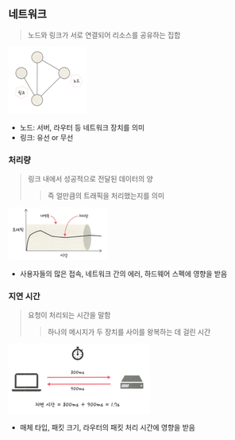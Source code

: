 ## 네트워크
> 노드와 링크가 서로 연결되어 리소스를 공유하는 집합

![img.png](img/img.png)

- 노드: 서버, 라우터 등 네트워크 장치를 의미
- 링크: 유선 or 무선

### 처리량
> 링크 내에서 성공적으로 전달된 데이터의 양
> > 즉 얼만큼의 트래픽을 처리했는지를 의미

![img_1.png](img/img_1.png)

- 사용자들의 많은 접속, 네트워크 간의 에러, 하드웨어 스펙에 영향을 받음

### 지연 시간
> 요청이 처리되는 시간을 말함
>> 하나의 메시지가 두 장치를 사이를 왕복하는 데 걸린 시간

![img_2.png](img/img_2.png)

- 매체 타입, 패킷 크기, 라우터의 패킷 처리 시간에 영향을 받음
